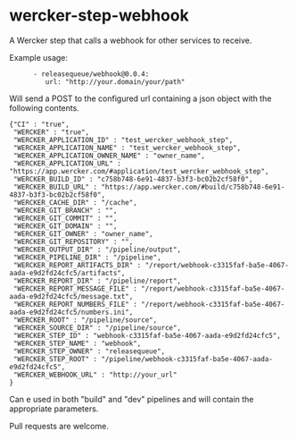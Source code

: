 # wercker-step-webhook
A Wercker step that calls a webhook for other services to receive. 

Example usage:
```
      - releasequeue/webhook@0.0.4:
         url: "http://your.domain/your/path"
```

Will send a POST to the configured url containing a json object with the following contents.
```
{"CI" : "true",
 "WERCKER" : "true",
 "WERCKER_APPLICATION_ID" : "test_wercker_webhook_step",
 "WERCKER_APPLICATION_NAME" : "test_wercker_webhook_step",
 "WERCKER_APPLICATION_OWNER_NAME" : "owner_name",
 "WERCKER_APPLICATION_URL" : "https://app.wercker.com/#application/test_wercker_webhook_step",
 "WERCKER_BUILD_ID" : "c758b748-6e91-4837-b3f3-bc02b2cf58f0",
 "WERCKER_BUILD_URL" : "https://app.wercker.com/#build/c758b748-6e91-4837-b3f3-bc02b2cf58f0",
 "WERCKER_CACHE_DIR" : "/cache",
 "WERCKER_GIT_BRANCH" : "",
 "WERCKER_GIT_COMMIT" : "",
 "WERCKER_GIT_DOMAIN" : "",
 "WERCKER_GIT_OWNER" : "owner_name",
 "WERCKER_GIT_REPOSITORY" : "",
 "WERCKER_OUTPUT_DIR" : "/pipeline/output",
 "WERCKER_PIPELINE_DIR" : "/pipeline",
 "WERCKER_REPORT_ARTIFACTS_DIR" : "/report/webhook-c3315faf-ba5e-4067-aada-e9d2fd24cfc5/artifacts",
 "WERCKER_REPORT_DIR" : "/pipeline/report",
 "WERCKER_REPORT_MESSAGE_FILE" : "/report/webhook-c3315faf-ba5e-4067-aada-e9d2fd24cfc5/message.txt",
 "WERCKER_REPORT_NUMBERS_FILE" : "/report/webhook-c3315faf-ba5e-4067-aada-e9d2fd24cfc5/numbers.ini",
 "WERCKER_ROOT" : "/pipeline/source",
 "WERCKER_SOURCE_DIR" : "/pipeline/source",
 "WERCKER_STEP_ID" : "webhook-c3315faf-ba5e-4067-aada-e9d2fd24cfc5",
 "WERCKER_STEP_NAME" : "webhook",
 "WERCKER_STEP_OWNER" : "releasequeue",
 "WERCKER_STEP_ROOT" : "/pipeline/webhook-c3315faf-ba5e-4067-aada-e9d2fd24cfc5",
 "WERCKER_WEBHOOK_URL" : "http://your_url"
}
```
Can e used in both "build" and "dev" pipelines and will contain the appropriate parameters.

Pull requests are welcome.

